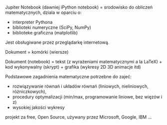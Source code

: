 Jupiter Notebook (dawniej iPython notebook) = srodowisko do obliczeń matematycznych, dziala w oparciu o:
* interpreter Pythona 
* biblioteki numeryczne (SciPy, NumPy)
* biblioteke graficzna (matplotlib)

Jest obsługiwane przez przeglądarkę internetową.


Dokument = komórki (wiersze)

Dokument (notebook) = tekst (z wyrażeniami matematycznymi a la LaTeX) + kod wykonywalny (skrypt) + grafika (wykresy 2D 3D animacje itd)

Podstawowe zagadnienia matematyczne potrzebne do zajeć: 
* rozwiązywanie równań i układów równań (liniowych, nieliniowych, różniczkowych), 
* procedury optymalizacji (min/max, programowanie liniowe, bez więzów i z)
* wysokiej jakości wykresy

projekt za free, Open Source, używany przez Microsoft, Google, IBM ...

